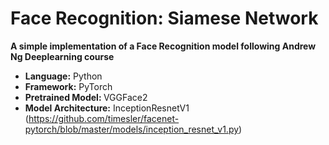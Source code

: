 # Face Recognition: Siamese Network

<b> A simple implementation of a Face Recognition model following Andrew Ng Deeplearning course </b>

* <b> Language:</b> Python
* <b> Framework:</b> PyTorch
* <b> Pretrained Model: </b> VGGFace2
* <b> Model Architecture:</b> InceptionResnetV1 (https://github.com/timesler/facenet-pytorch/blob/master/models/inception_resnet_v1.py)
